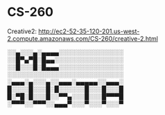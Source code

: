 # CS-260
Creative2: http://ec2-52-35-120-201.us-west-2.compute.amazonaws.com/CS-260/creative-2.html


░░▄░░░▄░▄▄▄▄░░░░░░░░░░░░░░░  
░░█▀▄▀█░█▄▄░░░░░░░░░░░░░░░░  
░░█░░░█░█▄▄▄░░░░░░░░░░░░░░░  
░░░░░░░░░░░░░░░░░░░░░░░░░░░  
░▄▄▄░▄░░░▄░░▄▄▄░▄▄▄▄▄░░▄▄▄░  
█░░░░█░░░█░█░░░░░░█░░░█░░░█  
█░▀█░█░░░█░░▀▀▄░░░█░░░█▀▀▀█  
░▀▀▀░░▀▀▀░░▄▄▄▀░░░▀░░░▀░░░▀  
